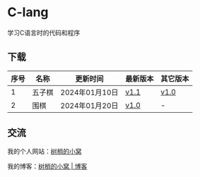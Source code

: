 # C-lang
学习C语言时的代码和程序
## 下载
| 序号 | 名称 | 更新时间 | 最新版本 | 其它版本 |
| ---- | -- | ---- | -- | -------  |
| 1 | 五子棋 | 2024年01月10日 | [v1.1](https://github.com/LoosePrince/C-lang/releases/download/%E4%BA%94%E5%AD%90%E6%A3%8B1.1/1.1.exe) | [v1.0](https://github.com/LoosePrince/C-lang/releases/download/%E4%BA%94%E5%AD%90%E6%A3%8B1.0/1.0.exe) |
| 2 | 围棋 | 2024年01月20日 | [v1.0](https://github.com/LoosePrince/C-lang/releases/download/%E5%9B%B4%E6%A3%8B1.0/1.0.exe) | - |

## 交流
我的个人网站：[树梢的小窝](https://xzt.plus/)

我的博客：[树梢的小窝 | 博客](https://blog.xzt.plus/)
